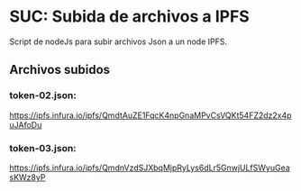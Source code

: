 # SUC: Subida de archivos a IPFS

Script de nodeJs para subir archivos Json a un node IPFS.

## Archivos subidos

### token-02.json:
  https://ipfs.infura.io/ipfs/QmdtAuZE1FqcK4npGnaMPvCsVQKt54FZ2dz2x4puJAfoDu
  
### token-03.json:
  https://ipfs.infura.io/ipfs/QmdnVzdSJXbqMjpRyLys6dLr5GnwjULfSWyuGeasKWz8yP


